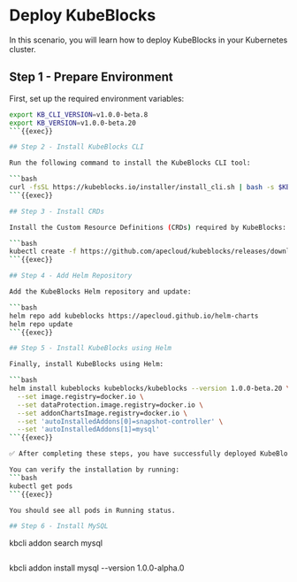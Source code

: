 # Deploy KubeBlocks

In this scenario, you will learn how to deploy KubeBlocks in your Kubernetes cluster.

## Step 1 - Prepare Environment

First, set up the required environment variables:

```bash
export KB_CLI_VERSION=v1.0.0-beta.8
export KB_VERSION=v1.0.0-beta.20
```{{exec}}

## Step 2 - Install KubeBlocks CLI

Run the following command to install the KubeBlocks CLI tool:

```bash
curl -fsSL https://kubeblocks.io/installer/install_cli.sh | bash -s $KB_CLI_VERSION
```{{exec}}

## Step 3 - Install CRDs

Install the Custom Resource Definitions (CRDs) required by KubeBlocks:

```bash
kubectl create -f https://github.com/apecloud/kubeblocks/releases/download/$KB_VERSION/kubeblocks_crds.yaml
```{{exec}}

## Step 4 - Add Helm Repository

Add the KubeBlocks Helm repository and update:

```bash
helm repo add kubeblocks https://apecloud.github.io/helm-charts
helm repo update
```{{exec}}

## Step 5 - Install KubeBlocks using Helm

Finally, install KubeBlocks using Helm:

```bash
helm install kubeblocks kubeblocks/kubeblocks --version 1.0.0-beta.20 \
  --set image.registry=docker.io \
  --set dataProtection.image.registry=docker.io \
  --set addonChartsImage.registry=docker.io \
  --set 'autoInstalledAddons[0]=snapshot-controller' \
  --set 'autoInstalledAddons[1]=mysql'
```{{exec}}

✅ After completing these steps, you have successfully deployed KubeBlocks in your cluster!

You can verify the installation by running:
```bash
kubectl get pods
```{{exec}}

You should see all pods in Running status.

## Step 6 - Install MySQL

```
kbcli addon search mysql
```{{exec}}

```
kbcli addon install mysql --version 1.0.0-alpha.0
```{{exec}}

